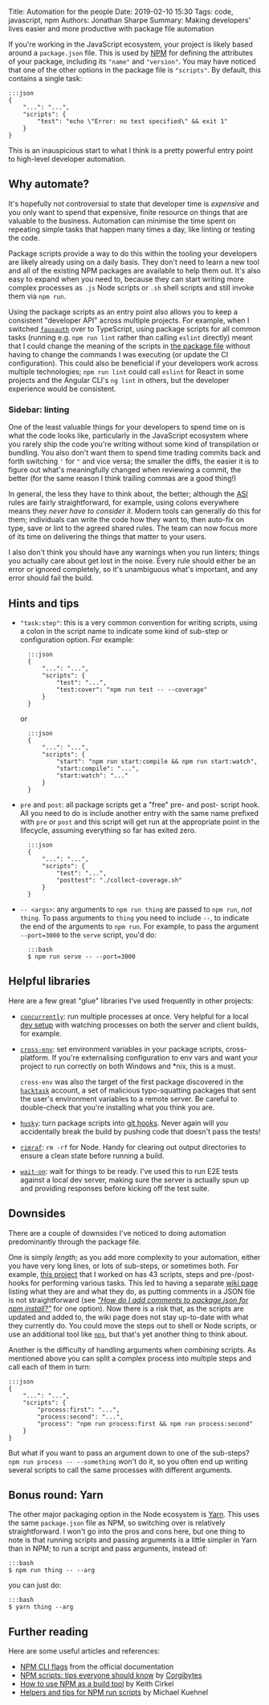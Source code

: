 Title: Automation for the people
Date: 2019-02-10 15:30
Tags: code, javascript, npm
Authors: Jonathan Sharpe
Summary: Making developers' lives easier and more productive with package file automation

If you're working in the JavaScript ecosystem, your project is likely based
around a `package.json` file. This is used by [NPM] for defining the
attributes of your package, including its `"name"` and `"version"`. You may
have noticed that one of the other options in the package file is `"scripts"`.
By default, this contains a single task:

    :::json
    {
        "...": "...",
        "scripts": {
            "test": "echo \"Error: no test specified\" && exit 1"
        }
    }

This is an inauspicious start to what I think is a pretty powerful entry point
to high-level developer automation.

## Why automate?

It's hopefully not controversial to state that developer time is _expensive_
and you only want to spend that expensive, finite resource on things that are
valuable to the business. Automation can minimise the time spent on repeating
simple tasks that happen many times a day, like linting or testing the code.

Package scripts provide a way to do this within the tooling your developers are
likely already using on a daily basis. They don't need to learn a new tool and
all of the existing NPM packages are available to help them out. It's also
easy to expand when you need to, because they can start writing more complex
processes as `.js` Node scripts or `.sh` shell scripts and still invoke them
via `npm run`.

Using the package scripts as an entry point also allows you to keep a
consistent "developer API" across multiple projects. For example, when I
switched [`fauxauth`][fauxauth] over to TypeScript, using package scripts for
all common tasks (running e.g. `npm run lint` rather than calling `eslint`
directly) meant that I could change the meaning of the scripts in [the package
file][fauxauth package] without having to change the commands I was executing
(or update the CI configuration). This could also be beneficial if your
developers work across multiple technologies; `npm run lint` could call
`eslint` for React in some projects and the Angular CLI's `ng lint` in others,
but the developer experience would be consistent.

### Sidebar: linting

One of the least valuable things for your developers to spend time on is what
the code looks like, particularly in the JavaScript ecosystem where you
rarely ship the code you're writing without some kind of transpilation or
bundling. You also don't want them to spend time trading commits back and
forth switching `'` for `"` and vice versa; the smaller the diffs, the easier
it is to figure out what's meaningfully changed when reviewing a commit, the
better (for the same reason I think trailing commas are a good thing!)

In general, the less they have to think about, the better; although the [ASI]
rules are fairly straightforward, for example, using colons everywhere means
they *never have to consider it*. Modern tools can generally do this for them;
individuals can write the code how they want to, then auto-fix on type, save or
lint to the agreed shared rules. The team can now focus more of its time on
delivering the things that matter to your users.

I also don't think you should have any warnings when you run linters; things
you actually care about get lost in the noise. Every rule should either be an
error or ignored completely, so it's unambiguous what's important, and any
error should fail the build.

## Hints and tips

- `"task:step"`: this is a very common convention for writing scripts, using
  a colon in the script name to indicate some kind of sub-step or configuration
  option. For example:

        :::json
        {
            "...": "...",
            "scripts": {
                "test": "...",
                "test:cover": "npm run test -- --coverage"
            }
        }

    or

        :::json
        {
            "...": "...",
            "scripts": {
                "start": "npm run start:compile && npm run start:watch",
                "start:compile": "...",
                "start:watch": "..."
            }
        }


- `pre` and `post`: all package scripts get a "free" pre- and post- script hook.
  All you need to do is include another entry with the same name prefixed with
  `pre` or `post` and this script will get run at the appropriate point in the
  lifecycle, assuming everything so far has exited zero.

        :::json
        {
            "...": "...",
            "scripts": {
                "test": "...",
                "posttest": "./collect-coverage.sh"
            }
        }

- `-- <args>`: any arguments to `npm run thing` are passed to `npm run`, _not_
  `thing`. To pass arguments to `thing` you need to include `--`, to indicate
  the end of the arguments to `npm run`. For example, to pass the argument
  `--port=3000` to the `serve` script, you'd do:

        :::bash
        $ npm run serve -- --port=3000

## Helpful libraries

Here are a few great "glue" libraries I've used frequently in other projects:

- [`concurrently`][concurrently]: run multiple processes at once. Very helpful
  for a local [dev setup] with watching processes on both the server and client
  builds, for example.

- [`cross-env`][cross-env]: set environment variables in your package scripts,
  cross-platform. If you're externalising configuration to env vars and want
  your project to run correctly on both Windows and \*nix, this is a must.

    `cross-env` was also the target of the first package discovered in the
    [`hacktask`][hacktask] account, a set of malicious typo-squatting packages
    that sent the user's environment variables to a remote server. Be careful
    to double-check that you're installing what you think you are.

- [`husky`][husky]: turn package scripts into [git hooks]. Never again will you
  accidentally break the build by pushing code that doesn't pass the tests!

- [`rimraf`][rimraf]: `rm -rf` for Node. Handy for clearing out output
  directories to ensure a clean state before running a build.

- [`wait-on`][wait-on]: wait for things to be ready. I've used this to run E2E
  tests against a local dev server, making sure the server is actually spun up
  and providing responses before kicking off the test suite.

## Downsides

There are a couple of downsides I've noticed to doing automation predominantly
through the package file.

One is simply _length_; as you add more complexity to your automation, either
you have very long lines, or lots of sub-steps, or sometimes both. For
example, [this project][project flamingo] that I worked on has 43 scripts,
steps and pre-/post- hooks for performing various tasks. This led to having a
separate [wiki page] listing what they are and what they do, as putting
comments in a JSON file is not straightforward (see [_"How do I add comments to
package.json for npm install?"_][package comments] for one option). Now there
is a risk that, as the scripts are updated and added to, the wiki page does not
stay up-to-date with what they currently do. You could move the steps out to
shell or Node scripts, or use an additional tool like [`nps`][nps], but that's
yet another thing to think about.

Another is the difficulty of handling arguments when _combining_ scripts. As
mentioned above you can split a complex process into multiple steps and call
each of them in turn:

    :::json
    {
        "...": "...",
        "scripts": {
            "process:first": "...",
            "process:second": "...",
            "process": "npm run process:first && npm run process:second"
        }
    }

But what if you want to pass an argument down to one of the sub-steps? `npm run
process -- --something` won't do it, so you often end up writing several
scripts to call the same processes with different arguments.

## Bonus round: Yarn

The other major packaging option in the Node ecosystem is [Yarn]. This uses
the same `package.json` file as NPM, so switching over is relatively
straightforward. I won't go into the pros and cons here, but one thing to
note is that running scripts and passing arguments is a little simpler in Yarn
than in NPM; to run a script and pass arguments, instead of:

    :::bash
    $ npm run thing -- --arg

you can just do:

    :::bash
    $ yarn thing --arg

## Further reading

Here are some useful articles and references:

- [NPM CLI flags] from the official documentation
- [NPM scripts: tips everyone should know] by [Corgibytes]
- [How to use NPM as a build tool] by Keith Cirkel
- [Helpers and tips for NPM run scripts] by Michael Kuehnel

[ASI]: https://developer.mozilla.org/en-US/docs/Web/JavaScript/Reference/Lexical_grammar#Automatic_semicolon_insertion
[concurrently]: https://www.npmjs.com/package/concurrently
[cross-env]: https://www.npmjs.com/package/cross-env
[corgibytes]: https://corgibytes.com/
[dev setup]: https://github.com/textbook/cyf-app-starter/blob/7ed846f0cfea766b7136368ef78f9f1d1650ead4/package.json#L16
[fauxauth]: https://www.npmjs.com/package/fauxauth
[fauxauth package]: https://github.com/textbook/fauxauth/commit/135376876aca5c16f9fbe2d89a3389f3ddf9f2d8#diff-b9cfc7f2cdf78a7f4b91a753d10865a2
[git hooks]: https://git-scm.com/book/en/v2/Customizing-Git-Git-Hooks
[hacktask]: https://blog.npmjs.org/post/163723642530/crossenv-malware-on-the-npm-registry
[Helpers and tips for NPM run scripts]: https://michael-kuehnel.de/tooling/2018/03/22/helpers-and-tips-for-npm-run-scripts.html
[How to use NPM as a build tool]: https://www.keithcirkel.co.uk/how-to-use-npm-as-a-build-tool/
[husky]: https://www.npmjs.com/package/husky
[NPM]: https://docs.npmjs.com/cli-documentation/
[NPM CLI flags]: https://docs.npmjs.com/misc/config#shorthands-and-other-cli-niceties
[NPM scripts: tips everyone should know]: https://corgibytes.com/blog/2017/04/18/npm-tips/
[nps]: https://www.npmjs.com/package/nps
[package comments]: https://stackoverflow.com/q/14221579/3001761
[project flamingo]: https://github.com/HelpRefugees/project-flamingo/blob/93011e309ac3026b995c95e9dc1241fb05b5c553/package.json#L6-L51
[rimraf]: https://www.npmjs.com/package/rimraf
[wait-on]: https://www.npmjs.com/package/wait-on
[wiki page]: https://github.com/HelpRefugees/project-flamingo/wiki/Package-Scripts
[Yarn]: https://yarnpkg.com/
